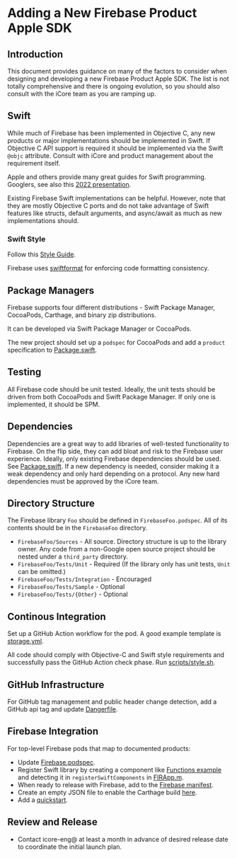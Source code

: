 # Adding a New Firebase Product Apple SDK

## Introduction

This document provides guidance on many of the factors to consider when designing and developing
a new Firebase Product Apple SDK. The list is not totally comprehensive and there is ongoing
evolution, so you should also consult with the iCore team as you are ramping up.

## Swift

While much of Firebase has been implemented in Objective C, any new products or major
implementations should be implemented in Swift. If Objective C API support is required it should
be implemented via the Swift `@objc` attribute. Consult with iCore and product management about
the requirement itself.

Apple and others provide many great guides for Swift programming. Googlers, see also this [2022
presentation](go/swift-sdks-2022).

Existing Firebase Swift implementations can be helpful. However, note that they are mostly
Objective C ports and do not take advantage of Swift features like structs, default arguments, and
async/await as much as new implementations should.

### Swift Style

Follow this [Style Guide](https://google.github.io/swift/).

Firebase uses [swiftformat](https://github.com/nicklockwood/SwiftFormat) for enforcing code
formatting consistency.

## Package Managers

Firebase supports four different distributions - Swift Package Manager, CocoaPods, Carthage, and
binary zip distributions.

It can be developed via Swift Package Manager or CocoaPods.

The new project should set up a `podspec` for CocoaPods and add a `product` specification to
[Package.swift](Package.swift).

## Testing

All Firebase code should be unit tested. Ideally, the unit tests should be driven from both
CocoaPods and Swift Package Manager. If only one is implemented, it should be SPM.

## Dependencies

Dependencies are a great way to add libraries of well-tested functionality to Firebase. On the flip
side, they can add bloat and risk to the Firebase user experience. Ideally, only existing Firebase
dependencies should be used. See [Package.swift](Package.swift). If a new dependency is needed,
consider making it a weak dependency and only hard depending on a protocol. Any new hard
dependencies must be approved by the iCore team.

## Directory Structure

The Firebase library `Foo` should be defined in `FirebaseFoo.podspec`. All of its
contents should be in the `FirebaseFoo` directory.

* `FirebaseFoo/Sources` - All source. Directory structure is up to the library owner. Any code from a
non-Google open source project should be nested under a `third_party` directory.
* `FirebaseFoo/Tests/Unit` - Required (If the library only has unit tests, `Unit` can be omitted.)
* `FirebaseFoo/Tests/Integration` - Encouraged
* `FirebaseFoo/Tests/Sample` - Optional
* `FirebaseFoo/Tests/{Other}` - Optional

## Continous Integration

Set up a GitHub Action workflow for the pod. A good example template is
[storage.yml](.github/workflows/storage.yml).

All code should comply with Objective-C and Swift style requirements and successfully pass
the GitHub Action check phase. Run [scripts/style.sh](scripts/style.sh).

## GitHub Infrastructure

For GitHub tag management and public header change detection, add a GitHub api tag and update
[Dangerfile](Dangerfile).

## Firebase Integration

For top-level Firebase pods that map to documented products:

* Update [Firebase.podspec](Firebase.podspec).
* Register Swift library by creating a component like
  [Functions example](FirebaseFunctions/Sources/Internal/FunctionsComponent.swift) and
  detecting it in `registerSwiftComponents` in
  [FIRApp.m](FirebaseCore/Sources/FIRApp.m).
* When ready to release with Firebase, add to the
  [Firebase manifest](ReleaseTooling/Sources/FirebaseManifest/FirebaseManifest.swift).
* Create an empty JSON file to enable the Carthage build
  [here](ReleaseTooling/Sources/CarthageJSON).
* Add a [quickstart](https://github.com/firebase/quickstart-ios).

## Review and Release

* Contact icore-eng@ at least a month in advance of desired release date to coordinate the
  initial launch plan.
